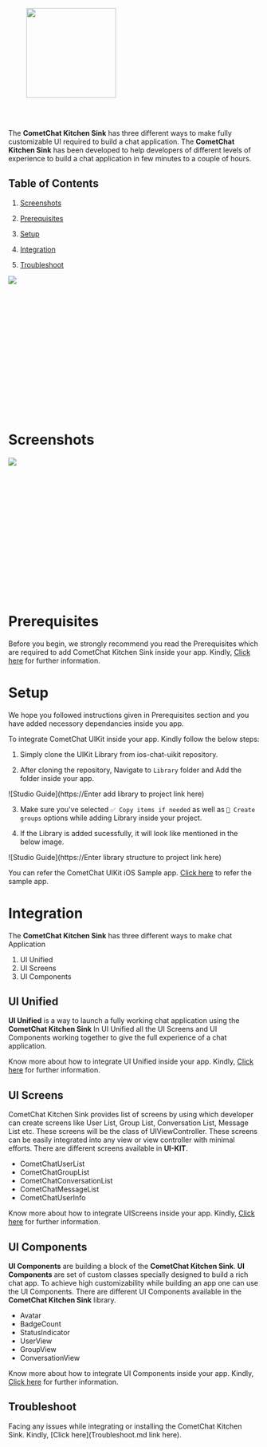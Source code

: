 
<div style="width:100%">
    <div style="width:50%; display:inline-block">
        <p align="center">
        <img align="center" width="180" height="180" alt="" src="https://github.com/cometchat-pro/ios-swift-chat-app/blob//v2/Screenshots/CometChat%20Logo.png">    
        </p>    
    </div>    
</div>

</br>
</br>
</div>


The **CometChat Kitchen Sink**  has three different ways to make fully customizable UI required to build a chat application. The **CometChat Kitchen Sink** has been developed to help developers of different levels of experience to build a chat application in few minutes to a couple of hours. 


## Table of Contents

1. [Screenshots](#Screenshots)

2. [Prerequisites](#Prerequisites)

3. [Setup](#Setup)

4. [Integration](#Integration)

5. [Troubleshoot](#Troubleshoot)


<img align="left" src="https://github.com/cometchat-pro-samples/ios-swift-chat-app/blob/v2/Screenshots/Screenshots.png">
   
<br></br><br></br><br></br><br></br><br></br><br></br><br></br><br></br>

# Screenshots

<img align="left" src="Enter Link here">
   
<br></br><br></br><br></br><br></br><br></br><br></br><br></br><br></br>

# Prerequisites

Before you begin, we strongly recommend you read the Prerequisites which are required to add CometChat Kitchen Sink inside your app. Kindly, [Click here]() for further information.

# Setup

We hope you followed instructions given in Prerequisites section and you have added necessory dependancies inside you app. 

To integrate CometChat UIKit inside your app. Kindly follow the below steps: 

1. Simply clone the UIKit Library from ios-chat-uikit repository. 

2. After cloning the repository, Navigate to `Library` folder and Add the folder inside your app. 

![Studio Guide](https://Enter add library to project link here)

3. Make sure you've selected `✅ Copy items if needed`  as well as `🔘 Create groups` options while adding Library inside your project. 

4. If the Library is added sucessfully, it will look like mentioned in the below image. 

![Studio Guide](https://Enter library structure to project link here)

You can refer the CometChat UIKit iOS Sample app. [Click here](https://github.com/cometchat-pro-samples/ios-chat-uikit-app) to refer the sample app. 

# Integration

The **CometChat Kitchen Sink**  has  three different ways to make chat Application
1. UI Unified 
2. UI Screens
3. UI Components 

## UI Unified 

**UI Unified** is a way to launch a fully working chat application using the **CometChat Kitchen Sink** In UI Unified all the UI Screens and UI Components working together to give the full experience of a chat application.

Know more about how to integrate UI Unified  inside your app. Kindly, [Click here]() for further information.

## UI Screens 

 CometChat Kitchen Sink provides list of screens by using which developer can create screens like User List, Group List, Conversation List, Message List etc. These screens will be the class of UIViewController. These screens can be easily integrated into any view or view controller with minimal efforts. There are different screens available in **UI-KIT**.

  * CometChatUserList 
  * CometChatGroupList
  * CometChatConversationList
  * CometChatMessageList
  * CometChatUserInfo

Know more about how to integrate UIScreens inside your app. Kindly, [Click here]() for further information.

## UI Components

**UI Components** are building a block of the **CometChat Kitchen Sink**. **UI Components** are set of custom classes specially designed to build a rich chat app. To achieve high customizability while building an app one can use the UI Components. There are different UI Components available in the **CometChat Kitchen Sink** library.

  * Avatar
  * BadgeCount
  * StatusIndicator
  * UserView
  * GroupView
  * ConversationView

Know more about how to integrate UI Components inside your app. Kindly, [Click here]() for further information.


## Troubleshoot

Facing any issues while integrating or installing the CometChat Kitchen Sink. Kindly, [Click here](Troubleshoot.md link here).